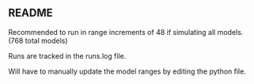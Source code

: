 ## README

Recommended to run in range increments of 48 if simulating all models. (768 total models)

Runs are tracked in the runs.log file.

Will have to manually update the model ranges by editing the python file.
